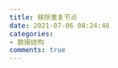 ```yaml
---
title: 移除重复节点
date: 2021-07-06 08:24:48
categories:
- 数据结构
comments: true
---
```








